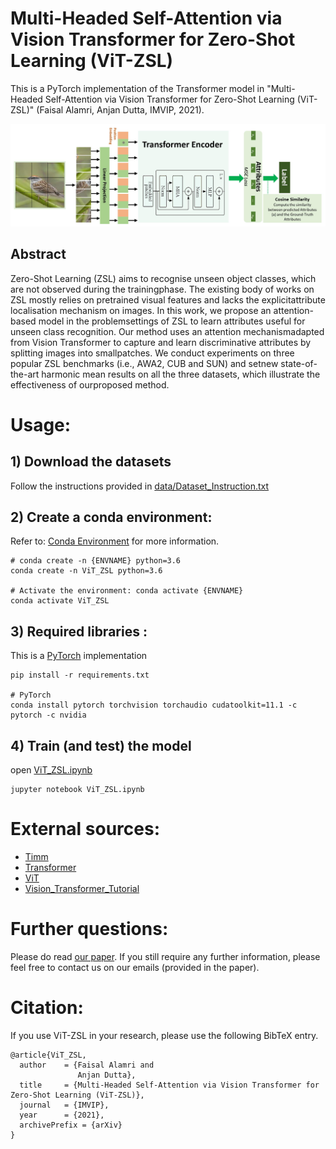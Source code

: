 
# Multi-Headed Self-Attention via Vision Transformer for Zero-Shot Learning (ViT-ZSL)
This is a PyTorch implementation of the Transformer model in "Multi-Headed Self-Attention via Vision Transformer for Zero-Shot Learning (ViT-ZSL)" (Faisal Alamri, Anjan Dutta, IMVIP, 2021).

![](figs/ViT-ZSL%20Architecture.jpg)

## Abstract
Zero-Shot Learning (ZSL) aims to recognise unseen object classes, which are not observed during the trainingphase.  The existing body of works on ZSL mostly relies on pretrained visual features and lacks the explicitattribute localisation mechanism on images. In this work, we propose an attention-based model in the problemsettings of ZSL to learn attributes useful for unseen class recognition. Our method uses an attention mechanismadapted from Vision Transformer to capture and learn discriminative attributes by splitting images into smallpatches.   We conduct experiments on three popular ZSL benchmarks (i.e.,  AWA2,  CUB and SUN) and setnew state-of-the-art harmonic mean results on all the three datasets, which illustrate the effectiveness of ourproposed method.


# Usage:
## 1) Download the datasets
Follow the instructions provided in [data/Dataset_Instruction.txt](data/Dataset_Instruction.txt)


## 2) Create a conda environment:
Refer to: [Conda Environment](https://conda.io/projects/conda/en/latest/user-guide/tasks/manage-environments.html) for more information. 
```
# conda create -n {ENVNAME} python=3.6
conda create -n ViT_ZSL python=3.6

# Activate the environment: conda activate {ENVNAME}
conda activate ViT_ZSL
```
## 3) Required libraries :
This is a [PyTorch](https://pytorch.org/get-started/locally/) implementation
```
pip install -r requirements.txt 

# PyTorch
conda install pytorch torchvision torchaudio cudatoolkit=11.1 -c pytorch -c nvidia
```
## 4) Train (and test) the model
open [ViT_ZSL.ipynb](ViT_ZSL.ipynb)
```
jupyter notebook ViT_ZSL.ipynb
```


# External sources:

- [Timm](https://pypi.org/project/timm/)
- [Transformer](https://github.com/huggingface/transformers)
- [ViT](https://github.com/google-research/vision_transformer)
- [Vision_Transformer_Tutorial](https://colab.research.google.com/github/hirotomusiker/schwert_colab_data_storage/blob/master/notebook/Vision_Transformer_Tutorial.ipynb#scrollTo=3f7gQ89cvAnv)


# Further questions:
Please do read [our paper]().
If you still require any further information, please feel free to contact us on our emails (provided in the paper). 

# Citation:
If you use ViT-ZSL in your research, please use the following BibTeX entry.
```
@article{ViT_ZSL,
  author    = {Faisal Alamri and
               Anjan Dutta},
  title     = {Multi-Headed Self-Attention via Vision Transformer for Zero-Shot Learning (ViT-ZSL)},
  journal   = {IMVIP},
  year      = {2021},
  archivePrefix = {arXiv}
}
```
